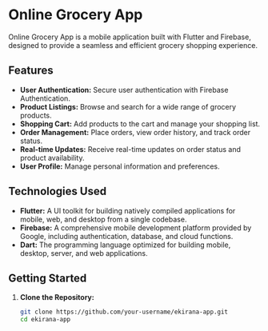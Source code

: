 # Online Grocery App

Online Grocery App is a mobile application built with Flutter and Firebase, designed to provide a seamless and efficient grocery shopping experience.

## Features

- **User Authentication:** Secure user authentication with Firebase Authentication.
- **Product Listings:** Browse and search for a wide range of grocery products.
- **Shopping Cart:** Add products to the cart and manage your shopping list.
- **Order Management:** Place orders, view order history, and track order status.
- **Real-time Updates:** Receive real-time updates on order status and product availability.
- **User Profile:** Manage personal information and preferences.

## Technologies Used

- **Flutter:** A UI toolkit for building natively compiled applications for mobile, web, and desktop from a single codebase.
- **Firebase:** A comprehensive mobile development platform provided by Google, including authentication, database, and cloud functions.
- **Dart:** The programming language optimized for building mobile, desktop, server, and web applications.

## Getting Started

1. **Clone the Repository:**
   ```bash
   git clone https://github.com/your-username/ekirana-app.git
   cd ekirana-app
